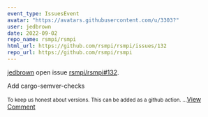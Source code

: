 ```yaml
---
event_type: IssuesEvent
avatar: "https://avatars.githubusercontent.com/u/3303?"
user: jedbrown
date: 2022-09-02
repo_name: rsmpi/rsmpi
html_url: https://github.com/rsmpi/rsmpi/issues/132
repo_url: https://github.com/rsmpi/rsmpi
---
```


<a href='https://github.com/jedbrown' target='_blank'>jedbrown</a> open issue <a href='https://github.com/rsmpi/rsmpi/issues/132' target='_blank'>rsmpi/rsmpi#132</a>.

<p>Add cargo-semver-checks</p><small>To keep us honest about versions. This can be added as a github action....</small><a href='https://github.com/rsmpi/rsmpi/issues/132' target='_blank'>View Comment</a>